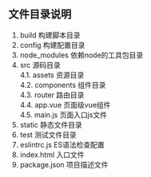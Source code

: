 ## 文件目录说明

1. build 构建脚本目录
2. config 构建配置目录
3. node_modules 依赖node的工具包目录
4. src 源码目录
   <div style="padding-left="40px">4.1. assets 资源目录 </div>
   <div style="padding-left="40px">4.2. components 组件目录 </div>
   <div style="padding-left="40px">4.3. router 路由目录 </div>
   <div style="padding-left="40px">4.4. app.vue 页面级vue组件 </div>
   <div style="padding-left="40px">4.5. main.js 页面入口js文件 </div>
5. static 静态文件目录
6. test 测试文件目录
7. eslintrc.js ES语法检查配置
8. index.html 入口文件
9. package.json 项目描述文件
